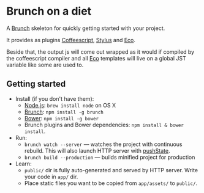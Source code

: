# Brunch on a diet

A [Brunch](http://brunch.io) skeleton for quickly getting started with your project.

It provides as plugins [Coffeescript](http://coffeescript.org/), [Stylus](http://learnboost.github.io/stylus/) and [Eco](https://github.com/sstephenson/eco).

Beside that, the output js will come out wrapped as it would if compiled by the coffeescript compiler and all [Eco](https://github.com/sstephenson/eco) templates will live on a global JST variable like some are used to.



## Getting started
* Install (if you don't have them):
    * [Node.js](http://nodejs.org): `brew install node` on OS X
    * [Brunch](http://brunch.io): `npm install -g brunch`
    * [Bower](http://bower.io): `npm install -g bower`
    * Brunch plugins and Bower dependencies: `npm install & bower install`.
* Run:
    * `brunch watch --server` — watches the project with continuous rebuild. This will also launch HTTP server with [pushState](https://developer.mozilla.org/en-US/docs/Web/Guide/API/DOM/Manipulating_the_browser_history).
    * `brunch build --production` — builds minified project for production
* Learn:
    * `public/` dir is fully auto-generated and served by HTTP server.  Write your code in `app/` dir.
    * Place static files you want to be copied from `app/assets/` to `public/`.
    
